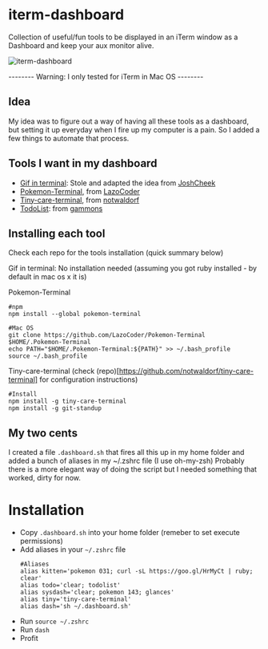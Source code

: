 # iterm-dashboard
Collection of useful/fun tools to be displayed in an iTerm window as a Dashboard and keep your aux monitor alive.

![iterm-dashboard](http://i.imgur.com/tBKRJap.gif)

 -------- Warning: I only tested for iTerm in Mac OS --------


## Idea

My idea was to figure out a way of having all these tools as a dashboard, but setting it up everyday when I fire up my computer is a pain.
So I added a few things to automate that process.


## Tools I want in my dashboard

* [Gif in terminal]((https://github.com/JoshCheek/animated-gif-in-the-terminal)): Stole and adapted the idea from [JoshCheek](https://github.com/JoshCheek/)
* [Pokemon-Terminal](https://github.com/LazoCoder/Pokemon-Terminal), from [LazoCoder](https://github.com/LazoCoder/)
* [Tiny-care-terminal](https://github.com/notwaldorf/tiny-care-terminal), from [notwaldorf](https://github.com/notwaldorf/)
* [TodoList](https://github.com/gammons/todolist): from [gammons](https://github.com/gammons/todolist)


## Installing each tool

Check each repo for the tools installation (quick summary below)

Gif in terminal: No installation needed (assuming you got ruby installed - by default in mac os x it is)

Pokemon-Terminal

```
#npm
npm install --global pokemon-terminal

#Mac OS
git clone https://github.com/LazoCoder/Pokemon-Terminal $HOME/.Pokemon-Terminal
echo PATH="$HOME/.Pokemon-Terminal:${PATH}" >> ~/.bash_profile
source ~/.bash_profile
```

Tiny-care-terminal (check (repo)[https://github.com/notwaldorf/tiny-care-terminal] for configuration instructions)

```
#Install
npm install -g tiny-care-terminal
npm install -g git-standup

```

## My two cents

I created a file `.dashboard.sh` that fires all this up in my home folder and added a bunch of aliases in my ~/.zshrc file (I use oh-my-zsh)
Probably there is a more elegant way of doing the script but I needed something that worked, dirty for now.


# Installation

* Copy `.dashboard.sh` into your home folder (remeber to set execute permissions)
* Add aliases in your `~/.zshrc` file
    ```
    #Aliases
    alias kitten='pokemon 031; curl -sL https://goo.gl/HrMyCt | ruby; clear'
    alias todo='clear; todolist'
    alias sysdash='clear; pokemon 143; glances'
    alias tiny='tiny-care-terminal'
    alias dash='sh ~/.dashboard.sh'
    ```
* Run `source ~/.zshrc`
* Run `dash`
* Profit
